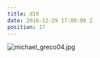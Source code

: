 ```yaml
---
title: d19
date: 2016-12-29 17:09:00 Z
position: 17
---
```


![michael_greco04.jpg](/uploads/michael_greco04.jpg)